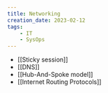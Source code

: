 ```yaml
---
title: Networking
creation_date: 2023-02-12
tags:
	- IT
	- SysOps
---
```

- [[Sticky session]]
- [[DNS]]
- [[Hub-And-Spoke model]]
- [[Internet Routing Protocols]]